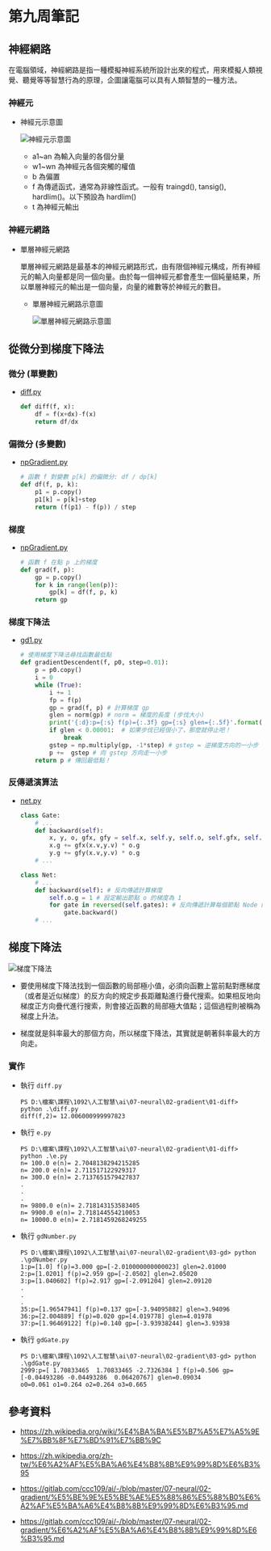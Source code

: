 # 第九周筆記

## 神經網路

在電腦領域，神經網路是指一種模擬神經系統所設計出來的程式，用來模擬人類視覺、聽覺等等智慧行為的原理，企圖讓電腦可以具有人類智慧的一種方法。

### 神經元

* 神經元示意圖

  ![神經元示意圖](../img/神經元示意圖.png)

  * a1~an 為輸入向量的各個分量
  * w1~wn 為神經元各個突觸的權值
  * b 為偏置
  * f 為傳遞函式，通常為非線性函式。一般有 traingd(), tansig(), hardlim()。以下預設為 hardlim()
  * t 為神經元輸出

### 神經元網路

* 單層神經元網路

    單層神經元網路是最基本的神經元網路形式，由有限個神經元構成，所有神經元的輸入向量都是同一個向量。由於每一個神經元都會產生一個純量結果，所以單層神經元的輸出是一個向量，向量的維數等於神經元的數目。

  * 單層神經元網路示意圖

    ![單層神經元網路示意圖](../img/單層神經元網路示意圖.png)

## 從微分到梯度下降法

### 微分 (單變數)

* [diff.py](https://gitlab.com/ccc109/ai/-/tree/master/07-neural/02-gradient/01-diff/diff.py)

    ```python
    def diff(f, x):
        df = f(x+dx)-f(x)
        return df/dx
    ```

### 偏微分 (多變數)

* [npGradient.py](https://gitlab.com/ccc109/ai/-/tree/master/07-neural/02-gradient/02-gradient/npGradient.py)

    ```python
    # 函數 f 對變數 p[k] 的偏微分: df / dp[k]
    def df(f, p, k):
        p1 = p.copy()
        p1[k] = p[k]+step
        return (f(p1) - f(p)) / step
    ```

### 梯度

* [npGradient.py](https://gitlab.com/ccc109/ai/-/tree/master/07-neural/02-gradient/02-gradient/npGradient.py)

    ```python
    # 函數 f 在點 p 上的梯度
    def grad(f, p):
        gp = p.copy()
        for k in range(len(p)):
            gp[k] = df(f, p, k)
        return gp
    ```

### 梯度下降法

* [gd1.py](https://gitlab.com/ccc109/ai/-/tree/master/07-neural/02-gradient/03-gd/gd1.py)

    ```python
    # 使用梯度下降法尋找函數最低點
    def gradientDescendent(f, p0, step=0.01):
        p = p0.copy()
        i = 0
        while (True):
            i += 1
            fp = f(p)
            gp = grad(f, p) # 計算梯度 gp
            glen = norm(gp) # norm = 梯度的長度 (步伐大小)
            print('{:d}:p={:s} f(p)={:.3f} gp={:s} glen={:.5f}'.format(i, str(p), fp, str(gp), glen))
            if glen < 0.00001:  # 如果步伐已經很小了，那麼就停止吧！
                break
            gstep = np.multiply(gp, -1*step) # gstep = 逆梯度方向的一小步
            p +=  gstep # 向 gstep 方向走一小步
        return p # 傳回最低點！
    ```

### 反傳遞演算法

* [net.py](https://gitlab.com/ccc109/ai/-/tree/master/07-neural/02-gradient/04-net/net.py)

    ```python
    class Gate:
        # ...
        def backward(self):
            x, y, o, gfx, gfy = self.x, self.y, self.o, self.gfx, self.gfy
            x.g += gfx(x.v,y.v) * o.g
            y.g += gfy(x.v,y.v) * o.g
        # ...

    class Net:
        # ...
        def backward(self): # 反向傳遞計算梯度 
            self.o.g = 1 # 設定輸出節點 o 的梯度為 1
            for gate in reversed(self.gates): # 反向傳遞計算每個節點 Node 的梯度 g
                gate.backward()
        # ...

    ```

## 梯度下降法

![梯度下降法](../img/Gradient.jpg)

* 要使用梯度下降法找到一個函數的局部極小值，必須向函數上當前點對應梯度（或者是近似梯度）的反方向的規定步長距離點進行疊代搜索。如果相反地向梯度正方向疊代進行搜索，則會接近函數的局部極大值點；這個過程則被稱為梯度上升法。

* 梯度就是斜率最大的那個方向，所以梯度下降法，其實就是朝著斜率最大的方向走。

### 實作

* 執行 `diff.py`

    ```text
    PS D:\檔案\課程\1092\人工智慧\ai\07-neural\02-gradient\01-diff> python .\diff.py    
    diff(f,2)= 12.006000999997823
    ```

* 執行 `e.py`

    ```text
    PS D:\檔案\課程\1092\人工智慧\ai\07-neural\02-gradient\01-diff> python .\e.py         
    n= 100.0 e(n)= 2.7048138294215285
    n= 200.0 e(n)= 2.711517122929317  
    n= 300.0 e(n)= 2.7137651579427837 
    .
    .
    .
    n= 9800.0 e(n)= 2.718143153583405
    n= 9900.0 e(n)= 2.718144554210053
    n= 10000.0 e(n)= 2.7181459268249255
    ```

* 執行 `gdNumber.py`

    ```text
    PS D:\檔案\課程\1092\人工智慧\ai\07-neural\02-gradient\03-gd> python .\gdNumber.py
    1:p=[1.0] f(p)=3.000 gp=[-2.010000000000023] glen=2.01000
    2:p=[1.0201] f(p)=2.959 gp=[-2.0502] glen=2.05020
    3:p=[1.040602] f(p)=2.917 gp=[-2.091204] glen=2.09120
    .
    .
    .
    35:p=[1.96547941] f(p)=0.137 gp=[-3.94095882] glen=3.94096
    36:p=[2.004889] f(p)=0.020 gp=[4.019778] glen=4.01978
    37:p=[1.96469122] f(p)=0.140 gp=[-3.93938244] glen=3.93938
    ```

* 執行 `gdGate.py`

    ```text
    PS D:\檔案\課程\1092\人工智慧\ai\07-neural\02-gradient\03-gd> python .\gdGate.py  
    2999:p=[ 1.70833465  1.70833465 -2.7326384 ] f(p)=0.506 gp=[-0.04493286 -0.04493286  0.06420767] glen=0.09034
    o0=0.061 o1=0.264 o2=0.264 o3=0.665
    ```

## 參考資料

* <https://zh.wikipedia.org/wiki/%E4%BA%BA%E5%B7%A5%E7%A5%9E%E7%BB%8F%E7%BD%91%E7%BB%9C>

* <https://zh.wikipedia.org/zh-tw/%E6%A2%AF%E5%BA%A6%E4%B8%8B%E9%99%8D%E6%B3%95>

* <https://gitlab.com/ccc109/ai/-/blob/master/07-neural/02-gradient/%E5%BE%9E%E5%BE%AE%E5%88%86%E5%88%B0%E6%A2%AF%E5%BA%A6%E4%B8%8B%E9%99%8D%E6%B3%95.md>

* <https://gitlab.com/ccc109/ai/-/blob/master/07-neural/02-gradient/%E6%A2%AF%E5%BA%A6%E4%B8%8B%E9%99%8D%E6%B3%95.md>

